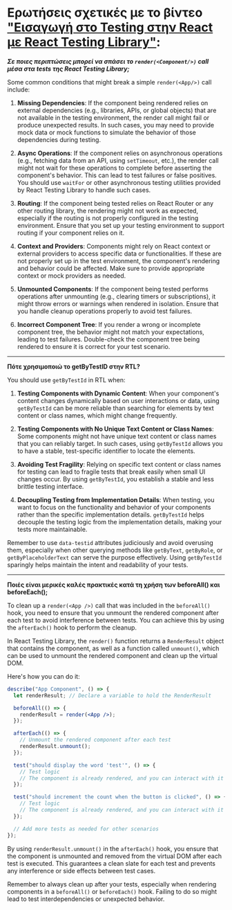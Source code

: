 # Ερωτήσεις σχετικές με το βίντεο ["Εισαγωγή στο Testing στην React με React Testing Library"](https://youtu.be/57YuRPiULXc):

***Σε ποιες περιπτώσεις μπορεί να σπάσει το `render(<Component/>)` call μέσα στα tests της React Testing Library;***

Some common conditions that might break a simple `render(<App/>)` call include:

1) **Missing Dependencies**: If the component being rendered relies on external dependencies (e.g., libraries, APIs, or global objects) that are not available in the testing environment, the render call might fail or produce unexpected results. In such cases, you may need to provide mock data or mock functions to simulate the behavior of those dependencies during testing.

2) **Async Operations**: If the component relies on asynchronous operations (e.g., fetching data from an API, using `setTimeout`, etc.), the render call might not wait for these operations to complete before asserting the component's behavior. This can lead to test failures or false positives. You should use `waitFor` or other asynchronous testing utilities provided by React Testing Library to handle such cases.

3) **Routing**: If the component being tested relies on React Router or any other routing library, the rendering might not work as expected, especially if the routing is not properly configured in the testing environment. Ensure that you set up your testing environment to support routing if your component relies on it.

4) **Context and Providers**: Components might rely on React context or external providers to access specific data or functionalities. If these are not properly set up in the test environment, the component's rendering and behavior could be affected. Make sure to provide appropriate context or mock providers as needed.

5) **Unmounted Components**: If the component being tested performs operations after unmounting (e.g., clearing timers or subscriptions), it might throw errors or warnings when rendered in isolation. Ensure that you handle cleanup operations properly to avoid test failures.

6) **Incorrect Component Tree**: If you render a wrong or incomplete component tree, the behavior might not match your expectations, leading to test failures. Double-check the component tree being rendered to ensure it is correct for your test scenario.

---

**Πότε χρησιμοποιώ το getByTestID στην RTL?**

You should use `getByTestId` in RTL when:

1. **Testing Components with Dynamic Content**: When your component's content changes dynamically based on user interactions or data, using `getByTestId` can be more reliable than searching for elements by text content or class names, which might change frequently.

2. **Testing Components with No Unique Text Content or Class Names**: Some components might not have unique text content or class names that you can reliably target. In such cases, using `getByTestId` allows you to have a stable, test-specific identifier to locate the elements.

3. **Avoiding Test Fragility**: Relying on specific text content or class names for testing can lead to fragile tests that break easily when small UI changes occur. By using `getByTestId`, you establish a stable and less brittle testing interface.

4. **Decoupling Testing from Implementation Details**: When testing, you want to focus on the functionality and behavior of your components rather than the specific implementation details. `getByTestId` helps decouple the testing logic from the implementation details, making your tests more maintainable.

Remember to use `data-testid` attributes judiciously and avoid overusing them, especially when other querying methods like `getByText`, `getByRole`, or `getByPlaceholderText` can serve the purpose effectively. Using `getByTestId` sparingly helps maintain the intent and readability of your tests.

---

**Ποιές είναι μερικές καλές πρακτικές κατά τη χρήση των beforeAll() και beforeEach();**

To clean up a `render(<App />)` call that was included in the `beforeAll()` hook, you need to ensure that you unmount the rendered component after each test to avoid interference between tests. You can achieve this by using the `afterEach()` hook to perform the cleanup.

In React Testing Library, the `render()` function returns a `RenderResult` object that contains the component, as well as a function called `unmount()`, which can be used to unmount the rendered component and clean up the virtual DOM.

Here's how you can do it:

```jsx
describe("App Component", () => {
  let renderResult; // Declare a variable to hold the RenderResult

  beforeAll(() => {
    renderResult = render(<App />);
  });

  afterEach(() => {
    // Unmount the rendered component after each test
    renderResult.unmount();
  });

  test("should display the word 'test'", () => {
    // Test logic
    // The component is already rendered, and you can interact with it
  });

  test("should increment the count when the button is clicked", () => {
    // Test logic
    // The component is already rendered, and you can interact with it
  });

  // Add more tests as needed for other scenarios
});
```

By using `renderResult.unmount()` in the `afterEach()` hook, you ensure that the component is unmounted and removed from the virtual DOM after each test is executed. This guarantees a clean slate for each test and prevents any interference or side effects between test cases.

Remember to always clean up after your tests, especially when rendering components in a `beforeAll()` or `beforeEach()` hook. Failing to do so might lead to test interdependencies or unexpected behavior.

